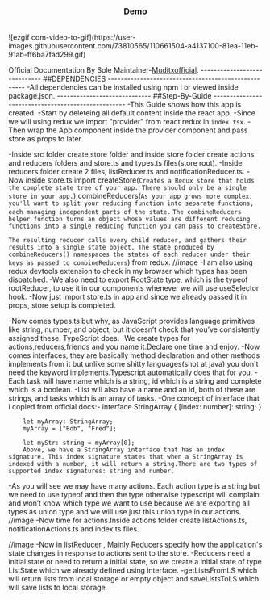 <h3 align="center">Demo</h3>
<br/>
![ezgif com-video-to-gif](https://user-images.githubusercontent.com/73810565/110661504-a4137100-81ea-11eb-91ab-ff6ba7fad299.gif)
<br/>

Official Documentation By Sole Maintainer-[Muditxofficial](https://github.com/Muditxofficial).
----------------------------- ##DEPENDENCIES ----------------------------------------------------
-All dependencies can be installed using npm i or viewed inside package.json.
----------------------------- ##Step-By-Guide ---------------------------------------------------
-This Guide shows how this app is created.
-Start by deleteing all default content inside the react app.
-Since we will using redux we import "provider" from react redux in `index.tsx`.
-Then wrap the App component inside the provider component and pass store as props to later.

-Inside src folder create store folder and inside store folder create actions and reducers folders and store.ts and types.ts files(store root).
-Inside reducers folder create 2 files, listReducer.ts and notificationReducer.ts.
-Now inside store.ts import createStore(`Creates a Redux store that holds the complete state tree of your app. There should only be a single store in your app.`),combineReducers(`As your app grows more complex, you'll want to split your reducing function into separate functions, each managing independent parts of the state.`
`The combineReducers helper function turns an object whose values are different reducing functions into a single reducing function you can pass to createStore.`

`The resulting reducer calls every child reducer, and gathers their results into a single state object. The state produced by combineReducers() namespaces the states of each reducer under their keys as passed to combineReducers`) from redux.
//image
-I am also using redux devtools extension to check in my browser which types has been dispatched.
-We also need to export RootState type, which is the typeof rootReducer, to use it in our components whenever we will use useSelector hook.
-Now just import store.ts in app and since we already passed it in props, store setup is completed.

-Now comes types.ts but why, as JavaScript provides language primitives like string, number, and object, but it doesn’t check that you’ve consistently assigned these. TypeScript does.
-We create types for actions,reducers,friends and you name it.Declare one time and enjoy.
-Now comes interfaces, they are basically method declaration and other methods implements from it but unlike some shitty languages(shot at java) you don't need the keyword implements.Typescript automatically does that for you.
-Each task will have name which is a string, id which is a string and complete which is a boolean.
-List will also have a name and an id, both of these are strings, and tasks which is an array of tasks.
-One concept of interface that i copied from official docs:-
interface StringArray {
[index: number]: string;
}

        let myArray: StringArray;
        myArray = ["Bob", "Fred"];

        let myStr: string = myArray[0];
        Above, we have a StringArray interface that has an index signature. This index signature states that when a StringArray is indexed with a number, it will return a string.There are two types of supported index signatures: string and number.

-As you will see we may have many actions. Each action type is a string but we need to use typeof and then the type otherwise typescript will complain and won’t know which type we want to use because we are exporting all types as union type and we will use just this union type in our actions.
//image
-Now time for actions.Inside actions folder create listActions.ts, notificationActions.ts and index.ts files.

//image
-Now in listReducer , Mainly Reducers specify how the application's state changes in response to actions sent to the store.
-Reducers need a initial state or need to return a initial state, so we create a initial state of type ListState which we already defined using interface.
-getListsFromLS which will return lists from local storage or empty object and saveListsToLS which will save lists to local storage.
